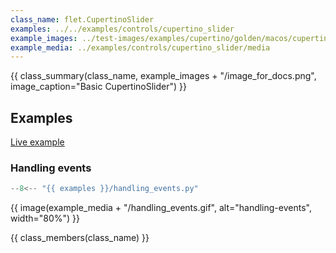 ```yaml
---
class_name: flet.CupertinoSlider
examples: ../../examples/controls/cupertino_slider
example_images: ../test-images/examples/cupertino/golden/macos/cupertino_slider
example_media: ../examples/controls/cupertino_slider/media
---
```


{{ class_summary(class_name, example_images + "/image_for_docs.png", image_caption="Basic CupertinoSlider") }}

## Examples

[Live example](https://flet-controls-gallery.fly.dev/input/cupertinoslider)

### Handling events

```python
--8<-- "{{ examples }}/handling_events.py"
```

{{ image(example_media + "/handling_events.gif", alt="handling-events", width="80%") }}


{{ class_members(class_name) }}
